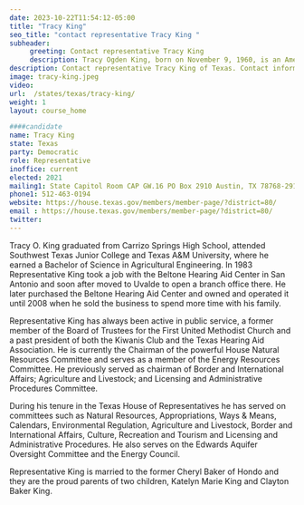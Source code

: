```yaml
---
date: 2023-10-22T11:54:12-05:00
title: "Tracy King"
seo_title: "contact representative Tracy King "
subheader:
     greeting: Contact representative Tracy King
     description: Tracy Ogden King, born on November 9, 1960, is an American businessman hailing from Uvalde, Texas. Since 1995, he has served as a dedicated Democratic member of the Texas House of Representatives, representing District 80.
description: Contact representative Tracy King of Texas. Contact information for Tracy King includes email address, phone number, and mailing address.
image: tracy-king.jpeg
video:
url:  /states/texas/tracy-king/
weight: 1
layout: course_home

####candidate
name: Tracy King
state: Texas
party: Democratic
role: Representative
inoffice: current
elected: 2021
mailing1: State Capitol Room CAP GW.16 PO Box 2910 Austin, TX 78768-2910
phone1: 512-463-0194
website: https://house.texas.gov/members/member-page/?district=80/
email : https://house.texas.gov/members/member-page/?district=80/
twitter:
---
```


Tracy O. King graduated from Carrizo Springs High School, attended Southwest Texas Junior College and Texas A&M University, where he earned a Bachelor of Science in Agricultural Engineering. In 1983 Representative King took a job with the Beltone Hearing Aid Center in San Antonio and soon after moved to Uvalde to open a branch office there. He later purchased the Beltone Hearing Aid Center and owned and operated it until 2008 when he sold the business to spend more time with his family.

Representative King has always been active in public service, a former member of the Board of Trustees for the First United Methodist Church and a past president of both the Kiwanis Club and the Texas Hearing Aid Association. He is currently the Chairman of the powerful House Natural Resources Committee and serves as a member of the Energy Resources Committee. He previously served as chairman of Border and International Affairs; Agriculture and Livestock; and Licensing and Administrative Procedures Committee.

During his tenure in the Texas House of Representatives he has served on committees such as Natural Resources, Appropriations, Ways & Means, Calendars, Environmental Regulation, Agriculture and Livestock, Border and International Affairs, Culture, Recreation and Tourism and Licensing and Administrative Procedures. He also serves on the Edwards Aquifer Oversight Committee and the Energy Council.

Representative King is married to the former Cheryl Baker of Hondo and they are the proud parents of two children, Katelyn Marie King and Clayton Baker King.

